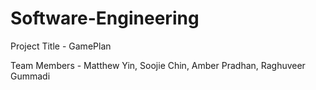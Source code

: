 # Software-Engineering


Project Title - GamePlan

Team Members - Matthew Yin, Soojie Chin, Amber Pradhan, Raghuveer Gummadi
